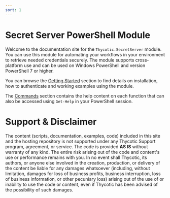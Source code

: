 ```yaml
---
sort: 1
---
```


# Secret Server PowerShell Module

Welcome to the documentation site for the `Thycotic.SecretServer` module. You can use this module for automating your workflows in your environment to retrieve needed credentials securely. The module supports cross-platform use and can be used on Windows PowerShell and version PowerShell 7 or higher.

You can browse the [Getting Started](https://thycotic-ps.github.io/thycotic.secretserver/getting_started/) section to find details on installation, how to authenticate and working examples using the module.

The [Commands](https://thycotic-ps.github.io/thycotic.secretserver/commands/) section contains the help content on each function that can also be accessed using `Get-Help` in your PowerShell session.

# Support & Disclaimer

The content (scripts, documentation, examples, code) included in this site and the hosting repository is not supported under any Thycotic Support program, agreement, or service. The code is provided **AS IS** without warranty of any kind. The entire risk arising out of the code and content's use or performance remains with you. In no event shall Thycotic, its authors, or anyone else involved in the creation, production, or delivery of the content be liable for any damages whatsoever (including, without limitation, damages for loss of business profits, business interruption, loss of business information, or other pecuniary loss) arising out of the use of or inability to use the code or content, even if Thycotic has been advised of the possibility of such damages.